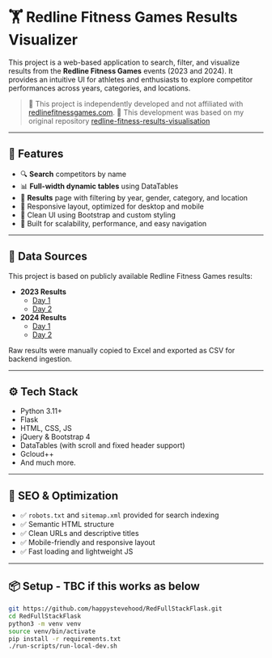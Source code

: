 # 🏋️ Redline Fitness Games Results Visualizer

This project is a web-based application to search, filter, and visualize results from the **Redline Fitness Games** events (2023 and 2024). It provides an intuitive UI for athletes and enthusiasts to explore competitor performances across years, categories, and locations.

> 🔗 This project is independently developed and not affiliated with [redlinefitnessgames.com](https://redlinefitnessgames.com/).
> 🔗 This development was based on my original repository [redline-fitness-results-visualisation](https://github.com/happystevehood/redline-fitness-results-visualisation)

---

## 🚀 Features

- 🔍 **Search** competitors by name
- 📊 **Full-width dynamic tables** using DataTables
- 📁 **Results** page with filtering by year, gender, category, and location
- 📱 Responsive layout, optimized for desktop and mobile
- 💾 Clean UI using Bootstrap and custom styling
- 🎯 Built for scalability, performance, and easy navigation

---

## 📂 Data Sources

This project is based on publicly available Redline Fitness Games results:

- **2023 Results**
  - [Day 1](https://runnersunite.racetecresults.com/results.aspx?CId=16634&RId=1216)
  - [Day 2](https://runnersunite.racetecresults.com/results.aspx?CId=16634&RId=1217)
- **2024 Results**
  - [Day 1](https://runnersunite.racetecresults.com/results.aspx?CId=16634&RId=1251)
  - [Day 2](https://runnersunite.racetecresults.com/results.aspx?CId=16634&RId=1252)

Raw results were manually copied to Excel and exported as CSV for backend ingestion.

---

## ⚙️ Tech Stack

- Python 3.11+
- Flask
- HTML, CSS, JS
- jQuery & Bootstrap 4
- DataTables (with scroll and fixed header support)
- Gcloud++
- And much more.


---

## 🧠 SEO & Optimization

- ✅ `robots.txt` and `sitemap.xml` provided for search indexing
- ✅ Semantic HTML structure
- ✅ Clean URLs and descriptive titles
- ✅ Mobile-friendly and responsive layout
- ✅ Fast loading and lightweight JS

---

## 📦 Setup - TBC if this works as below

```bash
git https://github.com/happystevehood/RedFullStackFlask.git
cd RedFullStackFlask
python3 -m venv venv
source venv/bin/activate
pip install -r requirements.txt
./run-scripts/run-local-dev.sh
